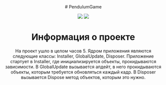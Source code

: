 <div align="center">
# PendulumGame
<p align="center">
   <a href="https://learn.microsoft.com/ru-ru/dotnet/csharp/">
   <img src="https://img.shields.io/badge/C%23-.NET Standart 2.1-blue"/></a>
     <img src="https://img.shields.io/badge/Unity-2022.3.33f1-blue"/></a>
</p>
  
# Информация о проекте
На проект ушло в целом часов 5. 
Ядром приложения являются следующие классы: Installer, GlobalUpdate, Disposer.
Приложение стартует в Installer, где инициализируется объекты, прокидываются зависимости. 
В GlobalUpdate вызывается апдейт, в него прокидываются объекты, которым требуется обновляться каждый кадр.
В Disposer вызывается Dispose метод объектов, которым это нужно. 
